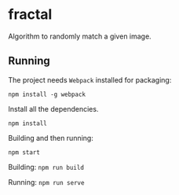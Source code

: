 # fractal

Algorithm to randomly match a given image.

## Running

The project needs `Webpack` installed for packaging:

```
npm install -g webpack
```

Install all the dependencies.

```
npm install
```

Building and then running:
```
npm start
```

Building: `npm run build`

Running: `npm run serve`
